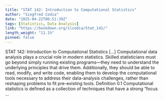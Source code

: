 ```yaml
---
title: "STAT 142: Introduction to Computational Statistics"
author: "Siegfred Codia"
date: "2025-04-22T06:51:39Z"
tags: [Statistics, Data Analysis]
link: "https://bookdown.org/slcodia/Stat_142/"
length_weight: "11.1%"
pinned: false
---
```


STAT 142: Introduction to Computational Statistics [...] Computational data analysis plays a crucial role in modern statistics. Skilled statisticians must go beyond simply running existing programs—they need to understand the underlying principles that drive them. Additionally, they should be able to read, modify, and write code, enabling them to develop the computational tools necessary to address their data-analysis challenges, rather than reshaping problems to fit pre-existing tools. Definition 0.1 Computational statistics is defined as a collection of techniques that have a strong “focus ...
